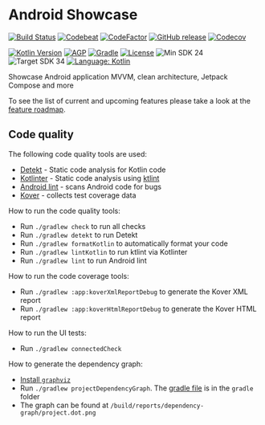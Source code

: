 # Android Showcase

[![Build Status](https://github.com/jamiescode/android-showcase/actions/workflows/build.yml/badge.svg)](https://github.com/jamiescode/android-showcase/actions/workflows/build.yml)
[![Codebeat](https://codebeat.co/badges/01a10974-5fcc-45f3-b079-9f8359d39cef)](https://codebeat.co/projects/github-com-jamiescode-android-showcase-main)
[![CodeFactor](https://www.codefactor.io/repository/github/jamiescode/android-showcase/badge)](https://www.codefactor.io/repository/github/jamiescode/android-showcase)
[![GitHub release](https://img.shields.io/github/release/jamiescode/android-showcase.svg?maxAge=60)](https://github.com/jamiescode/android-showcase/releases)
[![Codecov](https://codecov.io/github/jamiescode/android-showcase/graph/badge.svg?token=5W75L8DUQ0)](https://codecov.io/github/jamiescode/android-showcase)

[![Kotlin Version](https://img.shields.io/badge/Kotlin-2.0.x-blue.svg)](https://kotlinlang.org)
[![AGP](https://img.shields.io/badge/AGP-8.x-blue?style=flat)](https://developer.android.com/studio/releases/gradle-plugin)
[![Gradle](https://img.shields.io/badge/Gradle-8.x-blue?style=flat)](https://gradle.org)
[![License](https://img.shields.io/github/license/jamiescode/android-showcase)](https://github.com/jamiescode/android-showcase/blob/main/LICENSE)
![Min SDK 24](https://img.shields.io/badge/Min%20SDK-24-839192?logo=android&logoColor=white)
![Target SDK 34](https://img.shields.io/badge/Target%20SDK-34-566573?logo=android&logoColor=white)
[![Language: Kotlin](https://img.shields.io/github/languages/top/jamiescode/android-showcase.svg)](https://github.com/jamiescode/android-showcase/search?l=kotlin)

Showcase Android application MVVM, clean architecture, Jetpack Compose and more

To see the list of current and upcoming features please take a look at the [feature roadmap](ROADMAP.md).

## Code quality

The following code quality tools are used:

* [Detekt](https://github.com/detekt/detekt) - Static code analysis for Kotlin code
* [Kotlinter](https://github.com/jeremymailen/kotlinter-gradle) - Static code analysis using [ktlint](https://github.com/pinterest/ktlint)
* [Android lint](http://tools.android.com/tips/lint) - scans Android code for bugs
* [Kover](https://github.com/Kotlin/kotlinx-kover) - collects test coverage data

How to run the code quality tools:

* Run `./gradlew check` to run all checks
* Run `./gradlew detekt` to run Detekt
* Run `./gradlew formatKotlin` to automatically format your code
* Run `./gradlew lintKotlin` to run ktlint via Kotlinter
* Run `./gradlew lint` to run Android lint

How to run the code coverage tools:
* Run `./gradlew :app:koverXmlReportDebug` to generate the Kover XML report
* Run `./gradlew :app:koverHtmlReportDebug` to generate the Kover HTML report

How to run the UI tests:
* Run `./gradlew connectedCheck`

How to generate the dependency graph:
* [Install `graphviz`](https://graphviz.gitlab.io/download/)
* Run `./gradlew projectDependencyGraph`. The [gradle file](gradle/projectDependencyGraph.gradle) is in the `gradle` folder
* The graph can be found at `/build/reports/dependency-graph/project.dot.png`